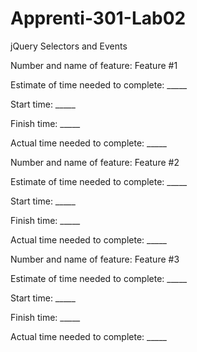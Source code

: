 # Apprenti-301-Lab02
jQuery Selectors and Events

Number and name of feature: Feature #1

  Estimate of time needed to complete: _____

  Start time: _____

  Finish time: _____

Actual time needed to complete: _____

Number and name of feature: Feature #2

  Estimate of time needed to complete: _____

  Start time: _____

  Finish time: _____

Actual time needed to complete: _____

Number and name of feature: Feature #3

  Estimate of time needed to complete: _____

  Start time: _____

  Finish time: _____

Actual time needed to complete: _____